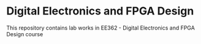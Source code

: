 # Digital Electronics and FPGA Design 
This repository contains lab works in EE362 - Digital Electronics and FPGA Design course
